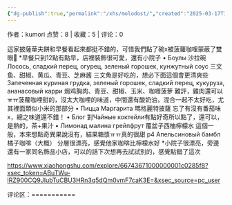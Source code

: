 ```yaml
---
{"dg-publish":true,"permalink":"/xhs/molodost/","created":"2025-03-17T18:22:03.628+08:00","updated":"2025-03-17T20:46:47.966+08:00"}
---
```


作者：kumori
点赞：8   |   收藏：5   |   评论：0

這家披薩華夫餅和早餐看起來都挺不錯的，可惜我們點了碗x被菠蘿咖哩蒙蔽了雙眼🤣
*早餐只到12點有點早，店裡裝飾很可愛，還有小院子
• Боулы 沙拉碗
Лосось, сладкий перец, огурец, зеленый горошек, кунжутный соус 三文鱼、甜椒、黄瓜、青豆、芝麻酱 三文魚是好吃的，想必下面這個會更清爽些
Запеченная куриная грудка, зеленый горошек, сладкий перец, кукуруза, ананасовый карри 焗鸡胸肉、青豆、甜椒、玉米、咖喱菠萝 難評，雞肉還可以ㅠㅠ菠蘿咖哩甜的，沒太大咖哩的味道，中間還有酸奶油，混合一起不太好吃，尤其裡面類似小米的那部分
• Пицца Маргарита 瑪格麗特披薩 忘了有沒有番茄味x，總之味道還不錯！
• Блог 對Чайные коктейли有點好奇所以點了，還可以，是熱的，茶+果汁
• Лимонад малина грейпфрут 覆盆子西柚檸檬水 這個一般，本來想點奇異果說沒有，結果糖漿ㅠㅠ真的很甜
p4 Апельсиновый бамбл 橘子咖啡（大概） 分層很漂亮，感覺他家咖啡比檸檬水好
*小院子很漂亮，旁邊還有一家同名飾品小店，可以的話下次想再去試試別的，感覺點錯了這次

https://www.xiaohongshu.com/explore/66743671000000001c0285f8?xsec_token=ABuTWu-lRZ900CQ9JIubTuCBU3HRn3q5dQm0vmF7caK3E=&xsec_source=pc_user

评论区：===========

